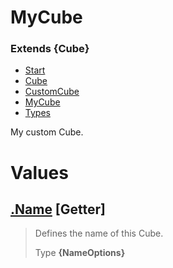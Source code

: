
# MyCube
### Extends **{Cube}**

* [Start](https://github.com/QSmally/Docgen/blob/Test/Documentations/Index.md)
* [Cube](https://github.com/QSmally/Docgen/blob/Test/Documentations/Cube.md)
* [CustomCube](https://github.com/QSmally/Docgen/blob/Test/Documentations/CustomCube.md)
* [MyCube](https://github.com/QSmally/Docgen/blob/Test/Documentations/MyCube.md)
* [Types](https://github.com/QSmally/Docgen/blob/Test/Documentations/Types.md)

My custom Cube.



# Values
## [.Name](https://github.com/QSmally/Docgen/blob/Test/lib/Extensions/MyCube.js#L19) [**Getter**]
> Defines the name of this Cube.
>
> Type **{NameOptions}**
